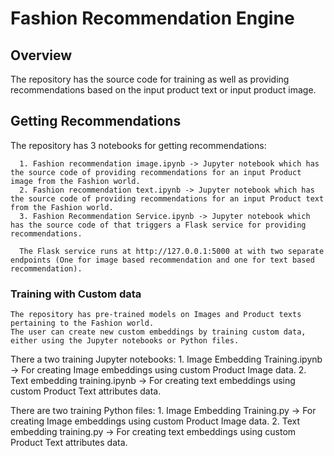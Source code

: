 # Fashion Recommendation Engine

## Overview

  The repository has the source code for training as well as providing recommendations based on the input product text or input product image. 

## Getting Recommendations
  
  The repository has 3 notebooks for getting recommendations:
  
      1. Fashion recommendation image.ipynb -> Jupyter notebook which has the source code of providing recommendations for an input Product image from the Fashion world.
      2. Fashion recommendation text.ipynb -> Jupyter notebook which has the source code of providing recommendations for an input Product text from the Fashion world.
      3. Fashion Recommendation Service.ipynb -> Jupyter notebook which has the source code of that triggers a Flask service for providing recommendations. 
      
      The Flask service runs at http://127.0.0.1:5000 at with two separate endpoints (One for image based recommendation and one for text based recommendation).
      
### Training with Custom data
    
    The repository has pre-trained models on Images and Product texts pertaining to the Fashion world. 
    The user can create new custom embeddings by training custom data, either using the Jupyter notebooks or Python files.
    
There a two training Jupyter notebooks:
    1. Image Embedding Training.ipynb -> For creating Image embeddings using custom Product Image data.
    2. Text embedding training.ipynb -> For creating text embeddings using custom Product Text attributes data.
    
There are two training Python files:
    1. Image Embedding Training.py -> For creating Image embeddings using custom Product Image data.
    2. Text embedding training.py -> For creating text embeddings using custom Product Text attributes data.
